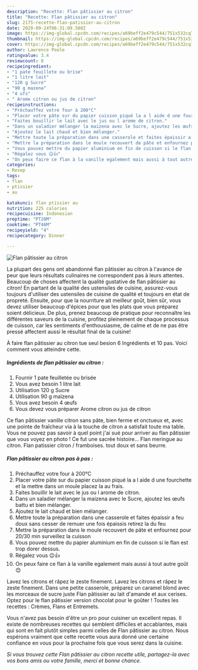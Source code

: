 ```yaml
---
description: "Recette: Flan pâtissier au citron"
title: "Recette: Flan pâtissier au citron"
slug: 2175-recette-flan-patissier-au-citron
date: 2020-09-24T06:31:09.508Z
image: https://img-global.cpcdn.com/recipes/a69beff2e479c544/751x532cq70/flan-patissier-au-citron-photo-principale-de-la-recette.jpg
thumbnail: https://img-global.cpcdn.com/recipes/a69beff2e479c544/751x532cq70/flan-patissier-au-citron-photo-principale-de-la-recette.jpg
cover: https://img-global.cpcdn.com/recipes/a69beff2e479c544/751x532cq70/flan-patissier-au-citron-photo-principale-de-la-recette.jpg
author: Lawrence Poole
ratingvalue: 3.4
reviewcount: 8
recipeingredient:
- "1 pate feuillete ou brise"
- "1 litre lait"
- "120 g Sucre"
- "90 g mazena"
- "4 ufs"
- " Arome citron ou jus de citron"
recipeinstructions:
- "Préchauffez votre four à 200°C"
- "Placer votre pâte sur du papier cuisson piqué la a l aide d une fourchette et la mettre dans un moule placez la au frais."
- "Faites bouillir le lait avec le jus ou l arome de citron."
- "Dans un saladier mélanger la maizena avec le Sucre, ajoutez les œufs battu et bien mélanger."
- "Ajoutez le lait chaud et bien mélanger."
- "Mettre toute la préparation dans une casserole et faites épaissir a feu doux sans cesser de remuer une fois épaissis retirez la du feu"
- "Mettre la préparation dans le moule recouvert de pâte et enfournez pour 20/30 min surveillez la cuisson"
- "Vous pouvez mettre du papier aluminium en fin de cuisson si le flan est trop dorer dessus."
- "Régalez vous 😉👍"
- "On peux faire ce flan à la vanille egalement mais aussi à tout autre goût 😊"
categories:
- Resep
tags:
- flan
- ptissier
- au

katakunci: flan ptissier au 
nutrition: 225 calories
recipecuisine: Indonesian
preptime: "PT20M"
cooktime: "PT46M"
recipeyield: "4"
recipecategory: Dinner

---
```



![Flan pâtissier au citron](https://img-global.cpcdn.com/recipes/a69beff2e479c544/751x532cq70/flan-patissier-au-citron-photo-principale-de-la-recette.jpg)

La plupart des gens ont abandonné flan pâtissier au citron à l'avance de peur que leurs résultats culinaires ne correspondent pas à leurs attentes. Beaucoup de choses affectent la qualité gustative de flan pâtissier au citron! En partant de la qualité des ustensiles de cuisine, assurez-vous toujours d'utiliser des ustensiles de cuisine de qualité et toujours en état de propreté. Ensuite, pour que la nourriture ait meilleur goût, bien sûr, vous devez utiliser beaucoup d'épices pour que les plats que vous préparez soient délicieux. De plus, prenez beaucoup de pratique pour reconnaître les différentes saveurs de la cuisine, profitez pleinement de chaque processus de cuisson, car les sentiments d'enthousiasme, de calme et de ne pas être pressé affectent aussi le résultat final de la cuisine!

<!--inarticleads1-->

À faire flan pâtissier au citron tue seul besion 6 Ingrédients et 10 pas. Voici comment vous atteindre cette.

##### Ingrédients de flan pâtissier au citron :

1. Fournir 1 pate feuilletée ou brisée
1. Vous avez besoin 1 litre lait
1. Utilisation 120 g Sucre
1. Utilisation 90 g maïzena
1. Vous avez besoin 4 œufs
1. Vous devez vous préparer  Arome citron ou jus de citron


Ce flan pâtissier vanille citron sans pâte, bien ferme et onctueux et, avec une pointe de fraîcheur via à la touche de citron a satisfait toute ma table. Vous ne pouvez pas savoir à quel point j&#39;ai sué pour arriver au flan pâtissier que vous voyez en photo ! Ce fut une sacrée histoire… Flan meringue au citron. Flan patissier citron / framboises. tout doux et sans beurre. 

<!--inarticleads2-->

##### Flan pâtissier au citron pas à pas :

1. Préchauffez votre four à 200°C
1. Placer votre pâte sur du papier cuisson piqué la a l aide d une fourchette et la mettre dans un moule placez la au frais.
1. Faites bouillir le lait avec le jus ou l arome de citron.
1. Dans un saladier mélanger la maizena avec le Sucre, ajoutez les œufs battu et bien mélanger.
1. Ajoutez le lait chaud et bien mélanger.
1. Mettre toute la préparation dans une casserole et faites épaissir a feu doux sans cesser de remuer une fois épaissis retirez la du feu
1. Mettre la préparation dans le moule recouvert de pâte et enfournez pour 20/30 min surveillez la cuisson
1. Vous pouvez mettre du papier aluminium en fin de cuisson si le flan est trop dorer dessus.
1. Régalez vous 😉👍
1. On peux faire ce flan à la vanille egalement mais aussi à tout autre goût 😊


Lavez les citrons et râpez le zeste finement. Lavez les citrons et râpez le zeste finement. Dans une petite casserole, préparez un caramel blond avec les morceaux de sucre juste Flan pâtissier au lait d&#39;amande et aux cerises. Optez pour le flan pâtissier version chocolat pour le goûter ! Toutes les recettes : Crèmes, Flans et Entremets. 

<!--inarticleads1-->

<p>
Vous n'avez pas besoin d'être un pro pour cuisiner un excellent repas. Il existe de nombreuses recettes qui semblent difficiles et accablantes, mais qui sont en fait plutôt simples parmi celles de Flan pâtissier au citron. Nous espérons vraiment que cette recette vous aura donné une certaine confiance en vous pour la prochaine fois que vous serez dans la cuisine.
</p>

<p>
<i>Si vous trouvez cette Flan pâtissier au citron recette utile, partagez-la avec vos bons amis ou votre famille, merci et bonne chance.</i>
</p>
